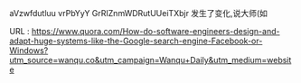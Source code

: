  
 aVzwfdutluu vrPbYyY GrRIZnmWDRutUUeiTXbjr 
 发生了变化,说大师(如 
   
  URL : https://www.quora.com/How-do-software-engineers-design-and-adapt-huge-systems-like-the-Google-search-engine-Facebook-or-Windows?utm_source=wanqu.co&utm_campaign=Wanqu+Daily&utm_medium=website